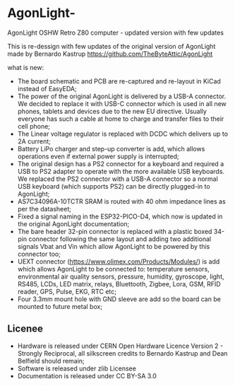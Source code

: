 # AgonLight-

AgonLight OSHW Retro Z80 computer - updated version with few updates

This is re-dessign with few updates of the original version of AgonLight made by Bernardo Kastrup https://github.com/TheByteAttic/AgonLight

what is new:
- The board schematic and PCB are re-captured and re-layout in KiCad instead of EasyEDA;
- The power of the original AgonLight is delivered by a USB-A connector. We decided to replace it with USB-C connector which is used in all new phones, tablets and devices due to the new EU directive. Usually everyone has such a cable at home to charge and transfer files to their cell phone;
- The Linear voltage regulator is replaced with DCDC which delivers up to 2A current;
- Battery LiPo charger and step-up converter is add, which allows operations even if external power supply is interrupted;
- The original design has a PS2 connector for a keyboard and required a USB to PS2 adapter to operate with the more available USB keyboards. We replaced the PS2 connector with a USB-A connector so a normal USB keyboard (which supports PS2) can be directly plugged-in to AgonLight;
- AS7C34096A-10TCTR SRAM is routed with 40 ohm impedance lines as per the datasheet;
- Fixed a signal naming in the ESP32-PICO-D4, which now is updated in the original AgonLight documentation;
- The bare header 32-pin connector is replaced with a plastic boxed 34-pin connector following the same layout and adding two additional signals Vbat and Vin which allow AgonLight to be powered by this connector too;
- UEXT connector (https://www.olimex.com/Products/Modules/) is add which allows AgonLight to be connected to: temperature sensors, environmental air quality sensors, pressure, humidity, gyroscope, light, RS485, LCDs, LED matrix, relays, Bluettooth, Zigbee, Lora, GSM, RFID reader, GPS, Pulse, EKG, RTC etc;
- Four 3.3mm mount hole with  GND sleeve are add so the board can be mounted to future metal box;

## Licenee
* Hardware is released under CERN Open Hardware Licence Version 2 - Strongly Reciprocal, all silkscreen credits to Bernardo Kastrup and Dean Belfield should remain;
* Software is released under zlib Licensee
* Documentation is released under CC BY-SA 3.0


